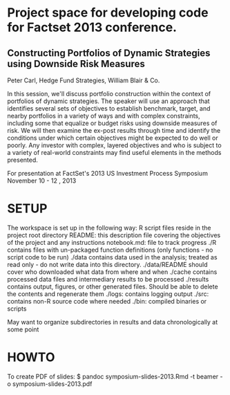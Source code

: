 # Project space for developing code for Factset 2013 conference.  

## Constructing Portfolios of Dynamic Strategies using Downside Risk Measures
Peter Carl, Hedge Fund Strategies, William Blair & Co.

In this session, we'll discuss portfolio construction within the context of portfolios of dynamic strategies. The speaker will use an approach that identifies several sets of objectives to establish benchmark, target, and nearby portfolios in a variety of ways and with complex constraints, including some that equalize or budget risks using downside measures of risk. We will then examine the ex-post results through time and identify the conditions under which certain objectives might be expected to do well or poorly. Any investor with complex, layered objectives and who is subject to a variety of real-world constraints may find useful elements in the methods presented.

For presentation at FactSet's 2013 US Investment Process Symposium
November 10 - 12 , 2013

# SETUP
The workspace is set up in the following way:
R script files reside in the project root directory
README: this description file covering the objectives of the project and any instructions
notebook.md: file to track progress
./R      contains files with un-packaged function definitions (only functions - 
         no script code to be run)
./data   contains data used in the analysis; treated as read only - do not write
         data into this directory.
./data/README should cover who downloaded what data from where and when
./cache  contains processed data files and intermediary results to be processed
./results  contains output, figures, or other generated files.  Should be able to delete the contents and regenerate them
./logs: contains logging output 
./src: contains non-R source code where needed
./bin: compiled binaries or scripts

May want to organize subdirectories in results and data chronologically at some point

# HOWTO
To create PDF of slides:
$ pandoc symposium-slides-2013.Rmd -t beamer -o symposium-slides-2013.pdf